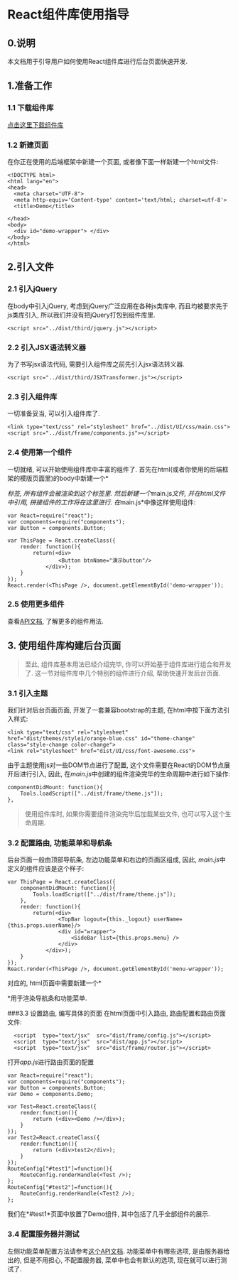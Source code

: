 # React组件库使用指导


## 0.说明
本文档用于引导用户如何使用React组件库进行后台页面快速开发.

## 1.准备工作

### 1.1 下载组件库
[点击这里下载组件库](http://等待补充)

### 1.2 新建页面
在你正在使用的后端框架中新建一个页面, 或者像下面一样新建一个html文件:
```
<!DOCTYPE html>
<html lang="en">
<head>
  <meta charset="UTF-8">
  <meta http-equiv='Content-type' content='text/html; charset=utf-8'>
  <title>Demo</title>

</head>
<body>
  <div id="demo-wrapper"> </div>
</body>
</html>
```

## 2.引入文件

### 2.1 引入jQuery
在body中引入jQuery, 考虑到jQuery广泛应用在各种js类库中, 而且均被要求先于js类库引入, 所以我们并没有把jQuery打包到组件库里.
```
<script src="../dist/third/jquery.js"></script>
```

### 2.2 引入JSX语法转义器
为了书写jsx语法代码, 需要引入组件库之前先引入jsx语法转义器.
```
<script src="../dist/third/JSXTransformer.js"></script>
```

### 2.3 引入组件库
一切准备妥当, 可以引入组件库了.
```
<link type="text/css" rel="stylesheet" href="../dist/UI/css/main.css">
<script src="../dist/frame/components.js"></script>
```

### 2.4 使用第一个组件
一切就绪, 可以开始使用组件库中丰富的组件了.
首先在html(或者你使用的后端框架的模版页面里)的body中新建一个*<div id="demo-wrapper">*标签, 所有组件会被渲染到这个标签里.
然后新建一个*main.js*文件, 并在html文件中引用, 拼接组件的工作将在这里进行.
在*main.js*中像这样使用组件:
```
var React=require("react");
var components=require("components");
var Button = components.Button;

var ThisPage = React.createClass({
	render: function(){
	    return(<div>
	    		<Button btnName="演示button"/>
	        </div>);
	}
});
React.render(<ThisPage />, document.getElementById('demo-wrapper'));
```

### 2.5 使用更多组件
查看[API文档](http://等待补充), 了解更多的组件用法.


## 3. 使用组件库构建后台页面
>至此, 组件库基本用法已经介绍完毕, 你可以开始基于组件库进行组合和开发了. 这一节对组件库中几个特别的组件进行介绍, 帮助快速开发后台页面.

### 3.1 引入主题
我们针对后台页面页面, 开发了一套兼容bootstrap的主题, 在html中按下面方法引入样式:
```
<link type="text/css" rel="stylesheet" href="dist/themes/style1/orange-blue.css" id="theme-change" class="style-change color-change">
<link rel="stylesheet" href="dist/UI/css/font-awesome.css">
```
由于主题使用js对一些DOM节点进行了配置, 这个文件需要在React的DOM节点展开后进行引入, 因此, 在*main.js*中创建的组件渲染完毕的生命周期中进行如下操作:
```
componentDidMount: function(){
    Tools.loadScript(["../dist/frame/theme.js"]);
},
```
> 使用组件库时, 如果你需要组件渲染完毕后加载某些文件, 也可以写入这个生命周期.

### 3.2 配置路由, 功能菜单和导航条
后台页面一般由顶部导航条, 左边功能菜单和右边的页面区组成, 因此, *main.js*中定义的组件应该是这个样子:
```
var ThisPage = React.createClass({
    componentDidMount: function(){
	    Tools.loadScript(["../dist/frame/theme.js"]);
	},
	render: function(){
	    return(<div>
	            <TopBar logout={this._logout} userName={this.props.userName}/>
	            <div id="wrapper">
	                <SideBar list={this.props.menu} />
	            </div>
	        </div>);
	}
});
React.render(<ThisPage />, document.getElementById('menu-wrapper'));
```
对应的, html页面中需要新建一个*<div id="menu-wrapper">*用于渲染导航条和功能菜单.

###3.3 设置路由, 编写具体的页面
在html页面中引入路由, 路由配置和路由页面文件:
```
  <script  type="text/jsx"  src="dist/frame/config.js"></script>
  <script  type="text/jsx"  src="dist/app.js"></script>
  <script  type="text/jsx"  src="dist/frame/router.js"></script>
```
打开*app.js*进行路由页面的配置
```
var React=require("react");
var components=require("components");
var Button = components.Button;
var Demo = components.Demo;

var Test=React.createClass({
    render:function(){
        return (<div><Demo /></div>);
    }
});
var Test2=React.createClass({
    render:function(){
        return (<div>test2</div>);
    }
});
RouteConfig["#test1"]=function(){
    RouteConfig.renderHandle(<Test />);
};
RouteConfig["#test2"]=function(){
    RouteConfig.renderHandle(<Test2 />);
};
```
我们在*#test1*页面中放置了Demo组件, 其中包括了几乎全部组件的展示.

### 3.4 配置服务器并测试
左侧功能菜单配置方法请参考[这个API文档](http://const的API文档).
功能菜单中有哪些选项, 是由服务器给出的, 但是不用担心, 不配置服务器, 菜单中也会有默认的选项, 现在就可以进行测试了.
